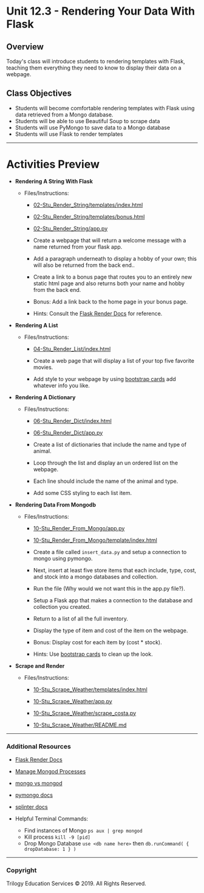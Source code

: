 # Unit 12.3 - Rendering Your Data With Flask

## Overview

Today's class will introduce students to rendering templates with Flask, teaching them everything they need to know to display their data on a webpage.

## Class Objectives

* Students will become comfortable rendering templates with Flask using data retrieved from a Mongo database.
* Students will be able to use Beautiful Soup to scrape data
* Students will use PyMongo to save data to a Mongo database
* Students will use Flask to render templates

- - -

# Activities Preview

* **Rendering A String With Flask**

  * Files/Instructions:

    * [02-Stu_Render_String/templates/index.html](Activities/02-Stu_Render_String/Unsolved/templates/index.html)

    * [02-Stu_Render_String/templates/bonus.html](Activities/02-Stu_Render_String/Unsolved/templates/bonus.html)

    * [02-Stu_Render_String/app.py](Activities/02-Stu_Render_String/Unsolved/app.py)

    * Create a webpage that will return a welcome message with a name returned from your flask app.

    * Add a paragraph underneath to display a hobby of your own; this will also be returned from the back end..

    * Create a link to a bonus page that routes you to an entirely new static html page and also returns both your name and hobby from the back end.

    * Bonus: Add a link back to the home page in your bonus page.

    * Hints: Consult the [Flask Render Docs](http://flask.pocoo.org/docs/0.12/quickstart/#rendering-templates) for reference.

* **Rendering A List**

  * Files/Instructions:

    * [04-Stu_Render_List/index.html](Activities/04-Stu_Render_List/Unsolved/templates/index.html)

    * Create a web page that will display a list of your top five favorite movies.

    * Add style to your webpage by using [bootstrap cards](https://getbootstrap.com/docs/4.0/components/card/) add whatever info you like.

* **Rendering A Dictionary**

  * Files/Instructions:

    * [06-Stu_Render_Dict/index.html](Activities/06-Stu_Render_Dict/Unsolved/templates/index.html)

    * [06-Stu_Render_Dict/app.py](Activities/06-Stu_Render_Dict/Unsolved/app.py)

    * Create a list of dictionaries that include the name and type of animal.

    * Loop through the list and display an un ordered list on the webpage.

    * Each line should include the name of the animal and type.

    * Add some CSS styling to each list item.

* **Rendering Data From Mongodb**

  * Files/Instructions:

    * [10-Stu_Render_From_Mongo/app.py](Activities/08-Stu_Render_From_Mongo/Unsolved/app.py)

    * [10-Stu_Render_From_Mongo/template/index.html](Activities/08-Stu_Render_From_Mongo/Unsolved/templates/index.html)

    * Create a file called `insert_data.py` and setup a connection to mongo using pymongo.

    * Next, insert at least five store items that each include, type, cost, and stock into a mongo databases and collection.

    * Run the file (Why would we not want this in the app.py file?).

    * Setup a Flask app that makes a connection to the database and collection you created.

    * Return to a list of all the full inventory.

    * Display the type of item and cost of the item on the webpage.

    * Bonus: Display cost for each item by (cost \* stock).

    * Hints: Use [bootstrap cards](https://getbootstrap.com/docs/4.0/components/card/) to clean up the look.

* **Scrape and Render**

  * Files/Instructions: 

    * [10-Stu_Scrape_Weather/templates/index.html](Activities/10-Stu_Scrape_Weather/Unsolved/templates/index.html)

    * [10-Stu_Scrape_Weather/app.py](Activities/10-Stu_Scrape_Weather/Unsolved/app.py)

    * [10-Stu_Scrape_Weather/scrape_costa.py](Activities/10-Stu_Scrape_Weather/Unsolved/scrape_costa.py)

    * [10-Stu_Scrape_Weather/README.md](Activities/10-Stu_Scrape_Weather/README.md)

- - -

### Additional Resources
* [Flask Render Docs](http://flask.pocoo.org/docs/0.12/quickstart/#rendering-templates)
* [Manage Mongod Processes](https://docs.mongodb.com/manual/tutorial/manage-mongodb-processes/)
* [mongo vs mongod](https://stackoverflow.com/questions/4883045/mongodb-difference-between-running-mongo-and-mongod-databases)
* [pymongo docs](https://api.mongodb.com/python/current/)
* [splinter docs](https://splinter.readthedocs.io/en/latest/)

* Helpful Terminal Commands:
  * Find instances of Mongo `ps aux | grep mongod`
  * Kill process `kill -9 [pid]`
  * Drop Mongo Database `use <db name here>` then `db.runCommand( { dropDatabase: 1 } )`

- - -

### Copyright

Trilogy Education Services © 2019. All Rights Reserved.
